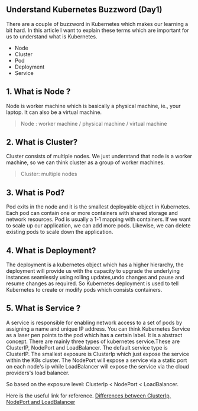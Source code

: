## Understand Kubernetes Buzzword (Day1)

There are a couple of buzzword in Kubernetes which makes our learning a bit hard. In this article I want to explain these terms which are important for us to understand what is Kubernetes.


- Node
- Cluster
- Pod
- Deployment
- Service


## 1. What is Node ?

Node is worker machine which is basically a physical machine, ie., your laptop. It can also be a virtual machine.
> Node : worker machine / physical machine / virtual machine


## 2. What is Cluster?
Cluster consists of multiple nodes. We just understand that node is a worker machine, so we can think cluster as a group of worker machines.

> Cluster: multiple nodes

## 3. What is Pod?
Pod exits in the node and it is the smallest deployable object in Kubernetes. Each pod can contain one or more containers with shared storage and network resources. Pod is usually a 1-1 mapping with containers. If we want to scale up our application, we can add more pods. Likewise, we can delete existing pods to scale down the application.

## 4. What is Deployment?
The deployment is a kubernetes object which has a higher hierarchy, the deployment will provide us with the capacity to upgrade the underlying instances seamlessly using rolling updates,undo changes and pause and resume changes as required. So Kubernetes deployment is used to tell Kubernetes to create or modify pods which consists containers.

## 5. What is Service ?

A service is responsible for enabling network access to a set of pods by assigning a name and unique IP address. You can think Kubernetes Service as a laser pen points to the pod which has a certain label. It is a abstract concept. There are mainly three types of kubernetes service.These are ClusterIP, NodePort and LoadBalancer.  The default service type is ClusterIP.  The smallest exposure is ClusterIp which just expose the service within the K8s cluster.  The NodePort will expose a service via a static port on each node's ip while LoadBalancer will expose the service via the cloud providers's load balancer.

So based on the exposure level:
ClusterIp < NodePort < LoadBalancer.

Here is the useful link for reference.
[Differences between ClusterIp, NodePort and LoadBalancer](https://stackoverflow.com/questions/41509439/whats-the-difference-between-clusterip-nodeport-and-loadbalancer-service-types)


